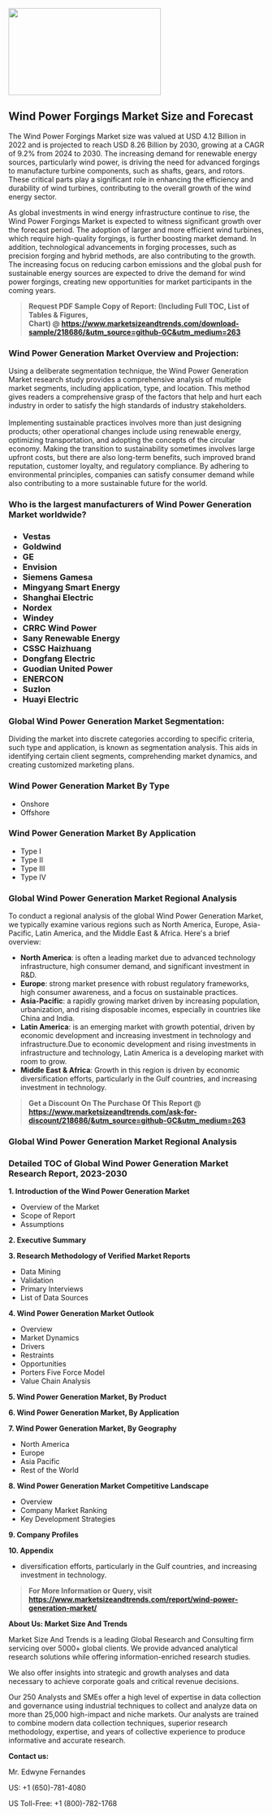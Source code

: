 <p><img class="alignnone size-medium wp-image-20088" src="https://ffe5etoiles.com/wp-content/uploads/2024/12/MST1-300x171.png" alt="" width="300" height="171" /></p><h2>Wind Power Forgings Market Size and Forecast</h2><p>The Wind Power Forgings Market size was valued at USD 4.12 Billion in 2022 and is projected to reach USD 8.26 Billion by 2030, growing at a CAGR of 9.2% from 2024 to 2030. The increasing demand for renewable energy sources, particularly wind power, is driving the need for advanced forgings to manufacture turbine components, such as shafts, gears, and rotors. These critical parts play a significant role in enhancing the efficiency and durability of wind turbines, contributing to the overall growth of the wind energy sector.</p><p>As global investments in wind energy infrastructure continue to rise, the Wind Power Forgings Market is expected to witness significant growth over the forecast period. The adoption of larger and more efficient wind turbines, which require high-quality forgings, is further boosting market demand. In addition, technological advancements in forging processes, such as precision forging and hybrid methods, are also contributing to the growth. The increasing focus on reducing carbon emissions and the global push for sustainable energy sources are expected to drive the demand for wind power forgings, creating new opportunities for market participants in the coming years.</p></p><blockquote id="" class=""><strong>Request PDF Sample Copy of Report: (Including Full TOC, List of Tables &amp; Figures, Chart)&nbsp;@&nbsp;<strong><a href="https://www.marketsizeandtrends.com/download-sample/218686/&utm_source=github-GC&utm_medium=263" target="_blank">https://www.marketsizeandtrends.com/download-sample/218686/&utm_source=github-GC&utm_medium=263</a></strong></strong></blockquote><h3 id="" class="">Wind Power Generation Market&nbsp;Overview and Projection:</h3><p id="" class="">Using a deliberate segmentation technique, the Wind Power Generation Market research study provides a comprehensive analysis of multiple market segments, including application, type, and location. This method gives readers a comprehensive grasp of the factors that help and hurt each industry in order to satisfy the high standards of industry stakeholders. <br /> <br />Implementing sustainable practices involves more than just designing products; other operational changes include using renewable energy, optimizing transportation, and adopting the concepts of the circular economy. Making the transition to sustainability sometimes involves large upfront costs, but there are also long-term benefits, such improved brand reputation, customer loyalty, and regulatory compliance. By adhering to environmental principles, companies can satisfy consumer demand while also contributing to a more sustainable future for the world.</p><h3 id="" class="">Who is the largest manufacturers of&nbsp;Wind Power Generation Market worldwide?</h3><h3 class=""><p><ul><li>Vestas </li><li> Goldwind </li><li> GE </li><li> Envision </li><li> Siemens Gamesa </li><li> Mingyang Smart Energy </li><li> Shanghai Electric </li><li> Nordex </li><li> Windey </li><li> CRRC Wind Power </li><li> Sany Renewable Energy </li><li> CSSC Haizhuang </li><li> Dongfang Electric </li><li> Guodian United Power </li><li> ENERCON </li><li> Suzlon </li><li> Huayi Electric</li></ul></p></h3><h3 id="" class="">Global&nbsp;Wind Power Generation Market Segmentation:</h3><p id="" class="">Dividing the market into discrete categories according to specific criteria, such type and application, is known as segmentation analysis. This aids in identifying certain client segments, comprehending market dynamics, and creating customized marketing plans.</p><h3 id="" class="">Wind Power Generation Market&nbsp;By Type</h3><p><p><ul><li>Onshore</li><li> Offshore</p></li></ul></p></p><h3 id="" class="">Wind Power Generation Market&nbsp;By Application</h3><p class=""><p><ul><li>Type I</li><li> Type II</li><li> Type III</li><li> Type IV</li></ul></p></p><h3 id="" class="">Global Wind Power Generation Market Regional Analysis</h3><p id="" class="">To conduct a regional analysis of the global Wind Power Generation Market, we typically examine various regions such as North America, Europe, Asia-Pacific, Latin America, and the Middle East &amp; Africa. Here's a brief overview:</p><ul><li><strong>North America</strong>: is often a leading market due to advanced technology infrastructure, high consumer demand, and significant investment in R&amp;D.</li><li><strong>Europe</strong>: strong market presence with robust regulatory frameworks, high consumer awareness, and a focus on sustainable practices.</li><li><strong>Asia-Pacific</strong>: a rapidly growing market driven by increasing population, urbanization, and rising disposable incomes, especially in countries like China and India.</li><li><strong>Latin America</strong>: is an emerging market with growth potential, driven by economic development and increasing investment in technology and infrastructure.Due to economic development and rising investments in infrastructure and technology, Latin America is a developing market with room to grow.</li><li><strong>Middle East &amp; Africa</strong>: Growth in this region is driven by economic diversification efforts, particularly in the Gulf countries, and increasing investment in technology.</li></ul><blockquote id="" class=""><strong>Get a Discount On The Purchase Of This Report @ <strong><a href="https://www.marketsizeandtrends.com/ask-for-discount/218686/&utm_source=github-GC&utm_medium=263" target="_blank">https://www.marketsizeandtrends.com/ask-for-discount/218686/&utm_source=github-GC&utm_medium=263</a></strong></strong></blockquote><h3 id="" class="">Global Wind Power Generation Market Regional Analysis</h3><h3 id="" class="">Detailed TOC of Global Wind Power Generation Market Research Report, 2023-2030</h3><p id="" class=""><strong>1. Introduction of the Wind Power Generation Market</strong></p><ul><li>Overview of the Market</li><li>Scope of Report</li><li>Assumptions</li></ul><p id="" class=""><strong>2. Executive Summary</strong></p><p id="" class=""><strong>3. Research Methodology of Verified Market Reports</strong></p><ul><li>Data Mining</li><li>Validation</li><li>Primary Interviews</li><li>List of Data Sources</li></ul><p id="" class=""><strong>4. Wind Power Generation Market Outlook</strong></p><ul><li>Overview</li><li>Market Dynamics</li><li>Drivers</li><li>Restraints</li><li>Opportunities</li><li>Porters Five Force Model</li><li>Value Chain Analysis</li></ul><p id="" class=""><strong>5. Wind Power Generation Market, By Product</strong></p><p id="" class=""><strong>6. Wind Power Generation Market, By Application</strong></p><p id="" class=""><strong>7. Wind Power Generation Market, By Geography</strong></p><ul><li>North America</li><li>Europe</li><li>Asia Pacific</li><li>Rest of the World</li></ul><p id="" class=""><strong>8. Wind Power Generation Market Competitive Landscape</strong></p><ul><li>Overview</li><li>Company Market Ranking</li><li>Key Development Strategies</li></ul><p id="" class=""><strong>9. Company Profiles</strong></p><p id="" class=""><strong>10. Appendix</strong></p><ul><li>diversification efforts, particularly in the Gulf countries, and increasing investment in technology.</li></ul><blockquote id="" class=""><strong>For More Information or Query, visit <strong><strong><a href="https://www.marketsizeandtrends.com/report/wind-power-generation-market/" target="_blank">https://www.marketsizeandtrends.com/report/wind-power-generation-market/</a></strong></strong></strong></blockquote><p id="" class=""><strong>About Us: Market Size And Trends</strong></p><p id="" class="">Market Size And Trends is a leading Global Research and Consulting firm servicing over 5000+ global clients. We provide advanced analytical research solutions while offering information-enriched research studies.</p><p id="" class="">We also offer insights into strategic and growth analyses and data necessary to achieve corporate goals and critical revenue decisions.</p><p id="" class="">Our 250 Analysts and SMEs offer a high level of expertise in data collection and governance using industrial techniques to collect and analyze data on more than 25,000 high-impact and niche markets. Our analysts are trained to combine modern data collection techniques, superior research methodology, expertise, and years of collective experience to produce informative and accurate research.</p><p id="" class=""><strong>Contact us:</strong></p><p id="" class="">Mr. Edwyne Fernandes</p><p id="" class="">US: +1 (650)-781-4080</p><p id="" class="">US Toll-Free: +1 (800)-782-1768</p>
